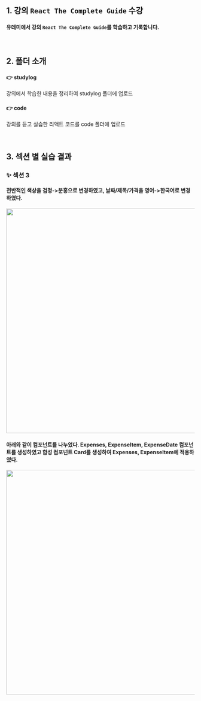 ## 1. 강의 `React The Complete Guide` 수강
#### 유데미에서 강의 `React The Complete Guide`를 학습하고 기록합니다.

<br>

## 2. 폴더 소개
#### 👉 studylog
강의에서 학습한 내용을 정리하여 studylog 폴더에 업로드
#### 👉 code
강의를 듣고 실습한 리액트 코드를 code 폴더에 업로드

<br>

## 3. 섹션 별 실습 결과
### ✨ 섹션 3
#### 전반적인 색상을 검정->분홍으로 변경하였고, 날짜/제목/가격을 영어->한국어로 변경하였다. 
<img src='https://user-images.githubusercontent.com/101965666/214744533-1b4f93d1-01c0-4850-a5ab-d29a1a3d9626.PNG' width='600'>

#### 아래와 같이 컴포넌트를 나누었다. Expenses, ExpenseItem, ExpenseDate 컴포넌트를 생성하였고 합성 컴포넌트 Card를 생성하여 Expenses, ExpenseItem에 적용하였다.
<img src='https://user-images.githubusercontent.com/101965666/214746208-02063c4a-abc9-41c5-b5ad-f49455f30441.png' width='600'>